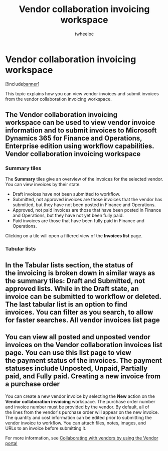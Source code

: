 ﻿---
# required metadata

title: Vendor collaboration invoicing workspace
description: This topic explains how you can view vendor invoices and submit invoices from the vendor collaboration invoicing workspace.
author: twheeloc
manager: AnnBe
ms.date: 04/04/2017
ms.topic: article
ms.prod: 
ms.service: dynamics-ax-applications
ms.technology: 

# optional metadata

# ms.search.form: 
# ROBOTS: 
audience: Application User
# ms.devlang: 
ms.reviewer: twheeloc
ms.search.scope: Operations, Core
# ms.tgt_pltfrm: 
ms.custom: 221534
ms.assetid: c4ed62f3-d351-41d7-a2ad-790576cde4ab
ms.search.region: Global
# ms.search.industry: 
ms.author: abruer
ms.search.validFrom: 2016-11-30
ms.dyn365.ops.version: Version 1611

---

# Vendor collaboration invoicing workspace

[!include[banner](../includes/banner.md)]


This topic explains how you can view vendor invoices and submit invoices from the vendor collaboration invoicing workspace.

The **Vendor collaboration invoicing** workspace can be used to view vendor invoice information and to submit invoices to Microsoft Dynamics 365 for Finance and Operations, Enterprise edition using workflow capabilities.
Vendor collaboration invoicing workspace
----------------------------------------

### Summary tiles

The **Summary** tiles give an overview of the invoices for the selected vendor. You can view invoices by their state.
-   Draft invoices have not been submitted to workflow.
-   Submitted, not approved invoices are those invoices that the vendor has submitted, but they have not been posted in Finance and Operations.
-   Approved, not paid invoices are those that have been posted in Finance and Operations, but they have not yet been fully paid.
-   Paid invoices are those that have been fully paid in Finance and Operations.

Clicking on a tile will open a filtered view of the **Invoices list** page.
### Tabular lists

In the **Tabular lists** section, the status of the invoicing is broken down in similar ways as the summary tiles: Draft and Submitted, not approved lists. While in the Draft state, an invoice can be submitted to workflow or deleted. The last tabular list is an option to find invoices. You can filter as you search, to allow for faster searches.
All vendor invoices list page
-----------------------------

You can view all posted and unposted vendor invoices on the **Vendor collaboration invoices** list page. You can use this list page to view the payment status of the invoices. The payment statuses include Unposted, Unpaid, Partially paid, and Fully paid.
Creating a new invoice from a purchase order
--------------------------------------------

You can create a new vendor invoice by selecting the **New** action on the **Vendor collaboration invoicing** workspace. The purchase order number and invoice number must be provided by the vendor. By default, all of the lines from the vendor's purchase order will appear on the new invoice. The quantity and cost information can be edited prior to submitting the vendor invoice to workflow. You can attach files, notes, images, and URLs to an invoice before submitting it.



For more information, see [Collaborating with vendors by using the Vendor portal](/dynamics365/unified-operations/supply-chain/procurement/collaborate-vendors-vendor-portal)



